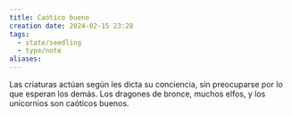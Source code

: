 ```yaml
---
title: Caótico bueno
creation date: 2024-02-15 23:28
tags:
  - state/seedling
  - type/note
aliases:
---
```

Las criaturas actúan según les dicta su conciencia, sin preocuparse por lo que esperan los demás.
Los dragones de bronce, muchos elfos, y los unicornios son caóticos buenos.